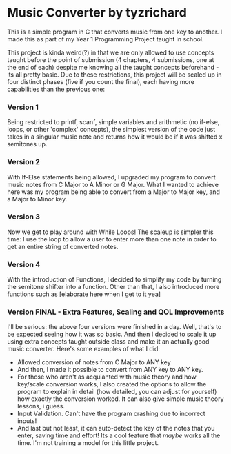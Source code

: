 # Music Converter by tyzrichard
This is a simple program in C that converts music from one key to another. I made this as part of my Year 1 Programming Project taught in school.

This project is kinda weird(?) in that we are only allowed to use concepts taught before the point of submission (4 chapters, 4 submissions, one at the end of each) despite me knowing all the taught concepts beforehand - its all pretty basic. Due to these restrictions, this project will be scaled up in four distinct phases (five if you count the final), each having more capabilities than the previous one:

### Version 1
Being restricted to printf, scanf, simple variables and arithmetic (no if-else, loops, or other 'complex' concepts), the simplest version of the code just takes in a singular music note and returns how it would be if it was shifted x semitones up.

### Version 2
With If-Else statements being allowed, I upgraded my program to convert music notes from C Major to A Minor or G Major. What I wanted to achieve here was my program being able to convert from a Major to Major key, and a Major to Minor key.

### Version 3
Now we get to play around with While Loops! The scaleup is simpler this time: I use the loop to allow a user to enter more than one note in order to get an entire string of converted notes.

### Version 4
With the introduction of Functions, I decided to simplify my code by turning the semitone shifter into a function. Other than that, I also introduced more functions such as [elaborate here when I get to it yea]

### Version FINAL - Extra Features, Scaling and QOL Improvements
I'll be serious: the above four versions were finished in a day. Well, that's to be expected seeing how it was so basic.
And then I decided to scale it up using extra concepts taught outside class and make it an actually good music converter. Here's some examples of what I did:
- Allowed conversion of notes from C Major to ANY key
- And then, I made it possible to convert from ANY key to ANY key.
- For those who aren't as acquianted with music theory and how key/scale conversion works, I also created the options to allow the program to explain in detail (how detailed, you can adjust for yourself) how exactly the conversion worked. It can also give simple music theory lessons, i guess.
- Input Validation. Can't have the program crashing due to incorrect inputs!
- And last but not least, it can auto-detect the key of the notes that you enter, saving time and effort! Its a cool feature that _maybe_ works all the time. I'm not training a model for this little project.

